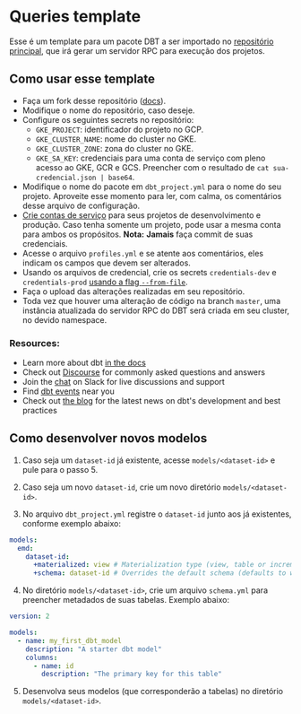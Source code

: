 # Queries template

Esse é um template para um pacote DBT a ser importado no [repositório principal](https://github.com/prefeitura-rio/queries), que irá gerar um servidor RPC para execução dos projetos. 

## Como usar esse template

- Faça um fork desse repositório ([docs](https://docs.github.com/pt/get-started/quickstart/fork-a-repo)).
- Modifique o nome do repositório, caso deseje.
- Configure os seguintes secrets no repositório:
  - `GKE_PROJECT`: identificador do projeto no GCP.
  - `GKE_CLUSTER_NAME`: nome do cluster no GKE.
  - `GKE_CLUSTER_ZONE`: zona do cluster no GKE.
  - `GKE_SA_KEY`: credenciais para uma conta de serviço com pleno acesso ao GKE, GCR e GCS. Preencher com o resultado de `cat sua-credencial.json | base64`.
- Modifique o nome do pacote em `dbt_project.yml` para o nome do seu projeto. Aproveite esse momento para ler, com calma, os comentários desse arquivo de configuração.
- [Crie contas de serviço](https://cloud.google.com/iam/docs/creating-managing-service-account-keys) para seus projetos de desenvolvimento e produção. Caso tenha somente um projeto, pode usar a mesma conta para ambos os propósitos. **Nota:** **Jamais** faça commit de suas credenciais.
- Acesse o arquivo `profiles.yml` e se atente aos comentários, eles indicam os campos que devem ser alterados.
- Usando os arquivos de credencial, crie os secrets `credentials-dev` e `credentials-prod` [usando a flag `--from-file`](https://cloud.google.com/kubernetes-engine/docs/concepts/secret#creating_secrets_from_files).
- Faça o upload das alterações realizadas em seu repositório.
- Toda vez que houver uma alteração de código na branch `master`, uma instância atualizada do servidor RPC do DBT será criada em seu cluster, no devido namespace.

### Resources:

- Learn more about dbt [in the docs](https://docs.getdbt.com/docs/introduction)
- Check out [Discourse](https://discourse.getdbt.com/) for commonly asked questions and answers
- Join the [chat](https://community.getdbt.com/) on Slack for live discussions and support
- Find [dbt events](https://events.getdbt.com) near you
- Check out [the blog](https://blog.getdbt.com/) for the latest news on dbt's development and best practices

## Como desenvolver novos modelos

1. Caso seja um `dataset-id` já existente, acesse `models/<dataset-id>` e pule para o passo 5.

2. Caso seja um novo `dataset-id`, crie um novo diretório `models/<dataset-id>`.

3. No arquivo `dbt_project.yml` registre o `dataset-id` junto aos já existentes, conforme exemplo abaixo:

```yaml
models:
  emd:
    dataset-id:
      +materialized: view # Materialization type (view, table or incremental)
      +schema: dataset-id # Overrides the default schema (defaults to what is set on profiles.yml)
```

4. No diretório `models/<dataset-id>`, crie um arquivo `schema.yml` para preencher metadados de suas tabelas. Exemplo abaixo:

```yaml
version: 2

models:
  - name: my_first_dbt_model
    description: "A starter dbt model"
    columns:
      - name: id
        description: "The primary key for this table"
```

5. Desenvolva seus modelos (que corresponderão a tabelas) no diretório `models/<dataset-id>`.

